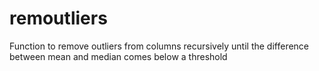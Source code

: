 # remoutliers
Function to remove outliers from columns recursively until the difference between mean and median comes below a threshold
